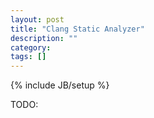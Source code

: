 ```yaml
---
layout: post
title: "Clang Static Analyzer"
description: ""
category:
tags: []
---
```

{% include JB/setup %}

TODO:

<!--more-->

